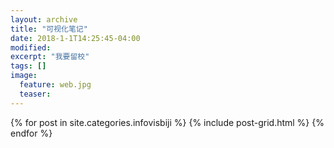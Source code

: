 ```yaml
---
layout: archive
title: "可视化笔记"
date: 2018-1-1T14:25:45-04:00
modified:
excerpt: "我要留校"
tags: []
image: 
  feature: web.jpg
  teaser:
---
```



<div class="tiles">
{% for post in site.categories.infovisbiji %}
  {% include post-grid.html %}
{% endfor %}
</div><!-- /.tiles 把所有categories 有 infovisbiji 的列出来-->